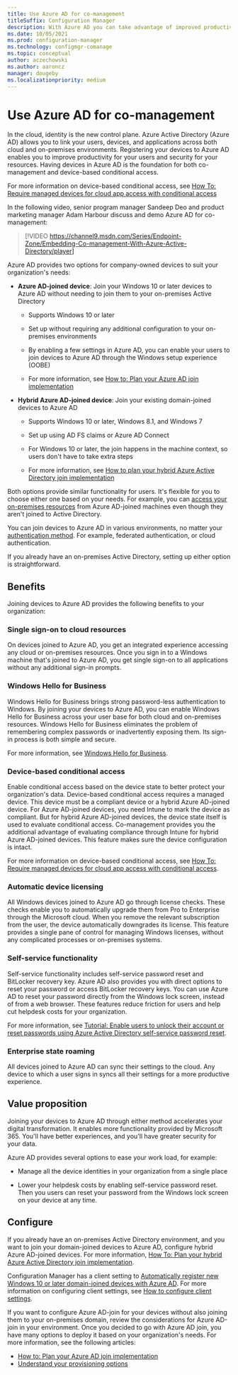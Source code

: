 ```yaml
---
title: Use Azure AD for co-management
titleSuffix: Configuration Manager
description: With Azure AD you can take advantage of improved productivity for your users and security for your resources, across both cloud and on-prem environments
ms.date: 10/05/2021
ms.prod: configuration-manager
ms.technology: configmgr-comanage
ms.topic: conceptual
author: aczechowski
ms.author: aaroncz
manager: dougeby
ms.localizationpriority: medium
---
```


# Use Azure AD for co-management

In the cloud, identity is the new control plane. Azure Active Directory (Azure AD) allows you to link your users, devices, and applications across both cloud and on-premises environments. Registering your devices to Azure AD enables you to improve productivity for your users and security for your resources. Having devices in Azure AD is the foundation for both co-management and device-based conditional access.

For more information on device-based conditional access, see [How To: Require managed devices for cloud app access with conditional access](/azure/active-directory/conditional-access/require-managed-devices)

In the following video, senior program manager Sandeep Deo and product marketing manager Adam Harbour discuss and demo Azure AD for co-management:

> [!VIDEO https://channel9.msdn.com/Series/Endpoint-Zone/Embedding-Co-management-With-Azure-Active-Directory/player]

Azure AD provides two options for company-owned devices to suit your organization's needs:  

- **Azure AD-joined device**: Join your Windows 10 or later devices to Azure AD without needing to join them to your on-premises Active Directory  

  - Supports Windows 10 or later

  - Set up without requiring any additional configuration to your on-premises environments  

  - By enabling a few settings in Azure AD, you can enable your users to join devices to Azure AD through the Windows setup experience (OOBE)  

  - For more information, see [How to: Plan your Azure AD join implementation](/azure/active-directory/devices/azureadjoin-plan)  

- **Hybrid Azure AD-joined device**: Join your existing domain-joined devices to Azure AD  

  - Supports Windows 10 or later, Windows 8.1, and Windows 7

  - Set up using AD FS claims or Azure AD Connect  

  - For Windows 10 or later, the join happens in the machine context, so users don't have to take extra steps  

  - For more information, see [How to plan your hybrid Azure Active Directory join implementation](/azure/active-directory/devices/hybrid-azuread-join-plan)  

Both options provide similar functionality for users. It's flexible for you to choose either one based on your needs. For example, you can [access your on-premises resources](/azure/active-directory/devices/azuread-join-sso) from Azure AD-joined machines even though they aren't joined to Active Directory.

You can join devices to Azure AD in various environments, no matter your [authentication method](/azure/active-directory/hybrid/choose-ad-authn). For example, federated authentication, or cloud authentication.

If you already have an on-premises Active Directory, setting up either option is straightforward.

## Benefits

Joining devices to Azure AD provides the following benefits to your organization:

### Single sign-on to cloud resources

On devices joined to Azure AD, you get an integrated experience accessing any cloud or on-premises resources. Once you sign in to a Windows machine that's joined to Azure AD, you get single sign-on to all applications without any additional sign-in prompts.  

### Windows Hello for Business

Windows Hello for Business brings strong password-less authentication to Windows. By joining your devices to Azure AD, you can enable Windows Hello for Business across your user base for both cloud and on-premises resources. Windows Hello for Business eliminates the problem of remembering complex passwords or inadvertently exposing them. Its sign-in process is both simple and secure.

For more information, see [Windows Hello for Business](/windows/security/identity-protection/hello-for-business/hello-identity-verification).  

### Device-based conditional access

Enable conditional access based on the device state to better protect your organization's data. Device-based conditional access requires a managed device. This device must be a compliant device or a hybrid Azure AD-joined device. For Azure AD-joined devices, you need Intune to mark the device as compliant. But for hybrid Azure AD-joined devices, the device state itself is used to evaluate conditional access. Co-management provides you the additional advantage of evaluating compliance through Intune for hybrid Azure AD-joined devices. This feature makes sure the device configuration is intact.

For more information on device-based conditional access, see [How To: Require managed devices for cloud app access with conditional access](/azure/active-directory/conditional-access/require-managed-devices).  

### Automatic device licensing

All Windows devices joined to Azure AD go through license checks. These checks enable you to automatically upgrade them from Pro to Enterprise through the Microsoft cloud. When you remove the relevant subscription from the user, the device automatically downgrades its license. This feature provides a single pane of control for managing Windows licenses, without any complicated processes or on-premises systems.

### Self-service functionality

Self-service functionality includes self-service password reset and BitLocker recovery key. Azure AD also provides you with direct options to reset your password or access BitLocker recovery keys. You can use Azure AD to reset your password directly from the Windows lock screen, instead of from a web browser. These features reduce friction for users and help cut helpdesk costs for your organization.  

For more information, see [Tutorial: Enable users to unlock their account or reset passwords using Azure Active Directory self-service password reset](/azure/active-directory/authentication/tutorial-enable-sspr).

### Enterprise state roaming

All devices joined to Azure AD can sync their settings to the cloud. Any device to which a user signs in syncs all their settings for a more productive experience.  

## Value proposition

Joining your devices to Azure AD through either method accelerates your digital transformation. It enables more functionality provided by Microsoft 365. You'll have better experiences, and you'll have greater security for your data.

Azure AD provides several options to ease your work load, for example:

- Manage all the device identities in your organization from a single place  

- Lower your helpdesk costs by enabling self-service password reset. Then you users can reset your password from the Windows lock screen on your device at any time.  

## Configure

If you already have an on-premises Active Directory environment, and you want to join your domain-joined devices to Azure AD, configure hybrid Azure AD-joined devices. For more information, [How To: Plan your hybrid Azure Active Directory join implementation](/azure/active-directory/devices/hybrid-azuread-join-plan).

Configuration Manager has a client setting to [Automatically register new Windows 10 or later domain-joined devices with Azure AD](../core/clients/deploy/about-client-settings.md#automatically-register-new-windows-10-domain-joined-devices-with-azure-active-directory). For more information on configuring client settings, see [How to configure client settings](../core/clients/deploy/configure-client-settings.md).

If you want to configure Azure AD-join for your devices without also joining them to your on-premises domain, review the considerations for Azure AD-join in your environment. Once you decided to go with Azure AD join, you have many options to deploy it based on your organization's needs. For more information, see the following articles:

- [How to: Plan your Azure AD join implementation](/azure/active-directory/devices/azureadjoin-plan)  
- [Understand your provisioning options](/azure/active-directory/devices/azureadjoin-plan#understand-your-provisioning-options)
